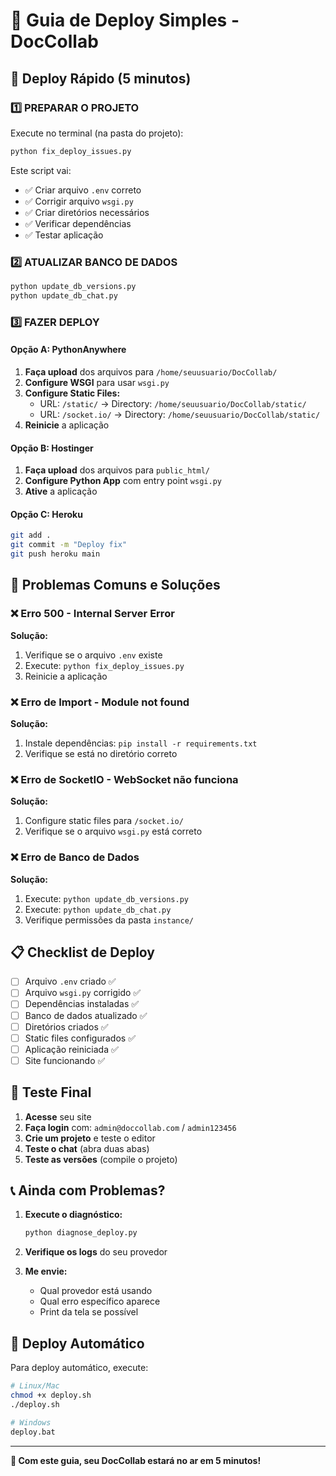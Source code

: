 # 🚀 Guia de Deploy Simples - DocCollab

## 🎯 Deploy Rápido (5 minutos)

### 1️⃣ **PREPARAR O PROJETO**

Execute no terminal (na pasta do projeto):
```bash
python fix_deploy_issues.py
```

Este script vai:
- ✅ Criar arquivo `.env` correto
- ✅ Corrigir arquivo `wsgi.py`
- ✅ Criar diretórios necessários
- ✅ Verificar dependências
- ✅ Testar aplicação

### 2️⃣ **ATUALIZAR BANCO DE DADOS**

```bash
python update_db_versions.py
python update_db_chat.py
```

### 3️⃣ **FAZER DEPLOY**

#### **Opção A: PythonAnywhere**
1. **Faça upload** dos arquivos para `/home/seuusuario/DocCollab/`
2. **Configure WSGI** para usar `wsgi.py`
3. **Configure Static Files:**
   - URL: `/static/` → Directory: `/home/seuusuario/DocCollab/static/`
   - URL: `/socket.io/` → Directory: `/home/seuusuario/DocCollab/static/`
4. **Reinicie** a aplicação

#### **Opção B: Hostinger**
1. **Faça upload** dos arquivos para `public_html/`
2. **Configure Python App** com entry point `wsgi.py`
3. **Ative** a aplicação

#### **Opção C: Heroku**
```bash
git add .
git commit -m "Deploy fix"
git push heroku main
```

## 🔧 **Problemas Comuns e Soluções**

### ❌ **Erro 500 - Internal Server Error**
**Solução:**
1. Verifique se o arquivo `.env` existe
2. Execute: `python fix_deploy_issues.py`
3. Reinicie a aplicação

### ❌ **Erro de Import - Module not found**
**Solução:**
1. Instale dependências: `pip install -r requirements.txt`
2. Verifique se está no diretório correto

### ❌ **Erro de SocketIO - WebSocket não funciona**
**Solução:**
1. Configure static files para `/socket.io/`
2. Verifique se o arquivo `wsgi.py` está correto

### ❌ **Erro de Banco de Dados**
**Solução:**
1. Execute: `python update_db_versions.py`
2. Execute: `python update_db_chat.py`
3. Verifique permissões da pasta `instance/`

## 📋 **Checklist de Deploy**

- [ ] Arquivo `.env` criado ✅
- [ ] Arquivo `wsgi.py` corrigido ✅
- [ ] Dependências instaladas ✅
- [ ] Banco de dados atualizado ✅
- [ ] Diretórios criados ✅
- [ ] Static files configurados ✅
- [ ] Aplicação reiniciada ✅
- [ ] Site funcionando ✅

## 🎉 **Teste Final**

1. **Acesse** seu site
2. **Faça login** com: `admin@doccollab.com` / `admin123456`
3. **Crie um projeto** e teste o editor
4. **Teste o chat** (abra duas abas)
5. **Teste as versões** (compile o projeto)

## 📞 **Ainda com Problemas?**

1. **Execute o diagnóstico:**
   ```bash
   python diagnose_deploy.py
   ```

2. **Verifique os logs** do seu provedor

3. **Me envie:**
   - Qual provedor está usando
   - Qual erro específico aparece
   - Print da tela se possível

## 🚀 **Deploy Automático**

Para deploy automático, execute:
```bash
# Linux/Mac
chmod +x deploy.sh
./deploy.sh

# Windows
deploy.bat
```

---

**🎯 Com este guia, seu DocCollab estará no ar em 5 minutos!**


